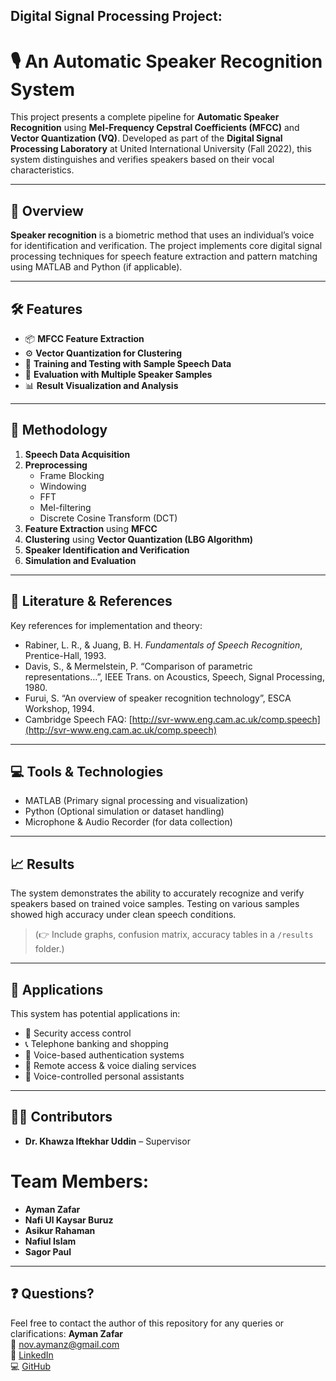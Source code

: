 ## Digital Signal Processing Project:

# 🎙️ An Automatic Speaker Recognition System

This project presents a complete pipeline for **Automatic Speaker Recognition** using **Mel-Frequency Cepstral Coefficients (MFCC)** and **Vector Quantization (VQ)**. Developed as part of the **Digital Signal Processing Laboratory** at United International University (Fall 2022), this system distinguishes and verifies speakers based on their vocal characteristics.

---

## 📌 Overview

**Speaker recognition** is a biometric method that uses an individual’s voice for identification and verification. The project implements core digital signal processing techniques for speech feature extraction and pattern matching using MATLAB and Python (if applicable).

---

## 🛠️ Features

- 📦 **MFCC Feature Extraction**  
- ⚙️ **Vector Quantization for Clustering**  
- 🔁 **Training and Testing with Sample Speech Data**  
- 🧪 **Evaluation with Multiple Speaker Samples**  
- 📊 **Result Visualization and Analysis**

---

## 🧠 Methodology

1. **Speech Data Acquisition**
2. **Preprocessing**
   - Frame Blocking
   - Windowing
   - FFT
   - Mel-filtering
   - Discrete Cosine Transform (DCT)
3. **Feature Extraction** using **MFCC**
4. **Clustering** using **Vector Quantization (LBG Algorithm)**
5. **Speaker Identification and Verification**
6. **Simulation and Evaluation**

---

## 🧾 Literature & References

Key references for implementation and theory:

- Rabiner, L. R., & Juang, B. H. _Fundamentals of Speech Recognition_, Prentice-Hall, 1993.  
- Davis, S., & Mermelstein, P. “Comparison of parametric representations…”, IEEE Trans. on Acoustics, Speech, Signal Processing, 1980.  
- Furui, S. “An overview of speaker recognition technology”, ESCA Workshop, 1994.  
- Cambridge Speech FAQ: [http://svr-www.eng.cam.ac.uk/comp.speech](http://svr-www.eng.cam.ac.uk/comp.speech)

---

## 💻 Tools & Technologies

- MATLAB (Primary signal processing and visualization)
- Python (Optional simulation or dataset handling)
- Microphone & Audio Recorder (for data collection)

---

## 📈 Results

The system demonstrates the ability to accurately recognize and verify speakers based on trained voice samples. Testing on various samples showed high accuracy under clean speech conditions.

> (👉 Include graphs, confusion matrix, accuracy tables in a `/results` folder.)

---

## 🚀 Applications

This system has potential applications in:

- 🔐 Security access control  
- 📞 Telephone banking and shopping  
- 📇 Voice-based authentication systems  
- 📡 Remote access & voice dialing services  
- 🧾 Voice-controlled personal assistants

---

## 👨‍💻 Contributors

- **Dr. Khawza Iftekhar Uddin** – Supervisor
# Team Members:
- **Ayman Zafar**
- **Nafi Ul Kaysar Buruz**  
- **Asikur Rahaman**  
- **Nafiul Islam**  
- **Sagor Paul**

---
## ❓ Questions?

Feel free to contact the author of this repository for any queries or clarifications:
**Ayman Zafar**  
📧 nov.aymanz@gmail.com  
🔗 [LinkedIn](https://www.linkedin.com/in/ayman-zafar)  
💻 [GitHub](https://github.com/aymanzafar)

